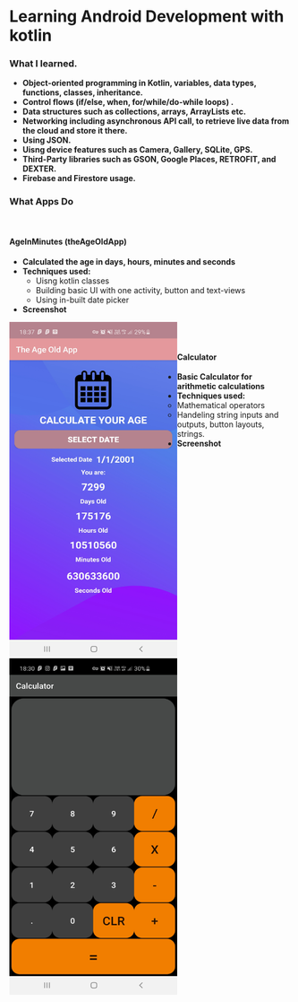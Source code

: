 # Learning Android Development with kotlin

### What I learned.
* **Object-oriented programming in Kotlin, variables, data types, functions, classes, inheritance.**
* **Control flows (if/else, when, for/while/do-while loops) .**
* **Data structures such as collections, arrays, ArrayLists etc.**
* **Networking including asynchronous API call, to retrieve live data from the cloud and store it there.**
* **Using JSON.**
* **Uisng device features such as Camera, Gallery, SQLite, GPS.**
* **Third-Party libraries such as GSON, Google Places, RETROFIT, and DEXTER.**
* **Firebase and Firestore usage.**

### What Apps Do

<br>

#### AgeInMinutes (theAgeOldApp)
* **Calculated the age in days, hours, minutes and seconds**
* **Techniques used:**
  * Uisng kotlin classes
  * Building basic UI with one activity, button and text-views
  * Using in-built date picker
* **Screenshot**
<img align="left" alt="theageoldapp" width="300px" height="600px" src="/screenshots/theageoldapp.jpg" />
<br />

<br>

#### Calculator
* **Basic Calculator for arithmetic calculations**
* **Techniques used:**
  * Mathematical operators
  * Handeling string inputs and outputs, button layouts, strings.
* **Screenshot**
<img align="left" alt="calculator" width="300px" height="600px" src="/screenshots/calculator.jpg" /> 
<br />
